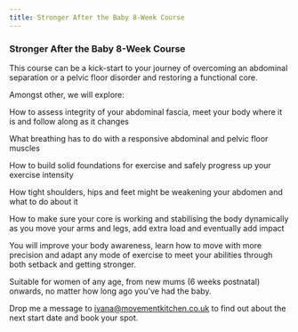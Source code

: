 ```yaml
---
title: Stronger After the Baby 8-Week Course
---
```


### Stronger After the Baby 8-Week Course

This course can be a kick-start to your journey of overcoming an abdominal separation or a pelvic floor disorder and restoring a functional core.

Amongst other, we will explore:

How to assess integrity of your abdominal fascia, meet your body where it is and
follow along as it changes

What breathing has to do with a responsive abdominal and pelvic floor muscles

How to build solid foundations for exercise and safely progress up your exercise
intensity

How tight shoulders, hips and feet might be weakening your abdomen and what to
do about it

How to make sure your core is working and stabilising the body dynamically as you move your arms and legs, add extra load and eventually add impact

You will improve your body awareness, learn how to move with more precision and
adapt any mode of exercise to meet your abilities through both setback and
getting stronger.

Suitable for women of any age, from new mums (6 weeks postnatal) onwards, no
matter how long ago you've had the baby.

Drop me a message to ivana@movementkitchen.co.uk to find out about the next
start date and book your spot.
